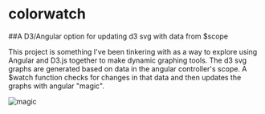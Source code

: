 # colorwatch

##A D3/Angular option for updating d3 svg with data from $scope

This project is something I've been tinkering with as a way to explore using Angular and D3.js together to make dynamic graphing tools. The d3 svg graphs are generated based on data in the angular controller's scope. A $watch function checks for changes in that data and then updates the graphs with angular "magic".

![magic](http://i.giphy.com/ujUdrdpX7Ok5W.gif)
